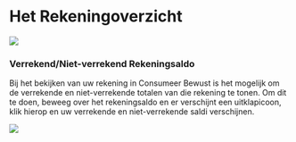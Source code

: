 # Het Rekeningoverzicht

![](/img/accounts/budget-account-register.png)

### Verrekend/Niet-verrekend Rekeningsaldo

Bij het bekijken van uw rekening in Consumeer Bewust is het mogelijk om de verrekende en niet-verrekende totalen van die rekening te tonen. Om dit te doen, beweeg over het rekeningsaldo en er verschijnt een uitklapicoon, klik hierop en uw verrekende en niet-verrekende saldi verschijnen.

![](/img/accounts/cleared-uncleared-expand.png)
